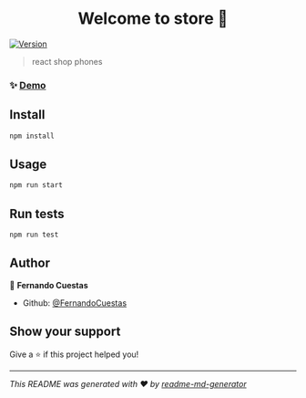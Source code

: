 <h1 align="center">Welcome to store 👋</h1>
<p>
  <a href="https://www.npmjs.com/package/store" target="_blank">
    <img alt="Version" src="https://img.shields.io/npm/v/store.svg">
  </a>
</p>

> react shop phones

### ✨ [Demo](https://fernando-cuestas-shop-phones.netlify.com/)

## Install

```sh
npm install
```

## Usage

```sh
npm run start
```

## Run tests

```sh
npm run test
```

## Author

👤 **Fernando Cuestas**

* Github: [@FernandoCuestas](https://github.com/FernandoCuestas)

## Show your support

Give a ⭐️ if this project helped you!

***
_This README was generated with ❤️ by [readme-md-generator](https://github.com/kefranabg/readme-md-generator)_
